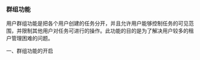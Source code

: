 ### 群组功能

用户群组功能是把各个用户创建的任务分开，并且允许用户能够控制任务的可见范围，并限制其他用户对任务可进行的操作。此功能的目的是为了解决用户较多的租户管理困难的问题。

一、群组功能的开启

